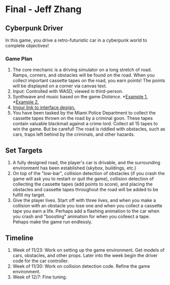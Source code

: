 Final - Jeff Zhang
======

## Cyberpunk Driver ##
In this game, you drive a retro-futuristic car in a cyberpunk world to complete objectives!

### Game Plan
1. The core mechanic is a driving simulator on a long stretch of road. Ramps, corners, and obstacles will be found on the
road. When you collect important cassette tapes on the road, you earn points! The points will be displayed on a corner via
canvas text. 
2. Input: Controlled with WASD, viewed in third-person.
3. Synthwave and music based on the game *Distance*. 
  *[Example 1.](https://www.youtube.com/watch?v=9VcfMlP2Vk0)
  *[Example 2.](https://www.youtube.com/watch?v=5do8jwFnf5E)
4. [Imgur link to interface design.](https://i.imgur.com/o6cC4Eb.png)
5. You have been tasked by the Miami Police Department to collect the cassette tapes thrown on the road by a criminal goon.
These tapes contain valuable blackmail against a crime lord. Collect all 15 tapes to win the game. But be careful! The road
is riddled with obstacles, such as cars, traps left behind by the criminals, and other hazards. 

## Set Targets ##
1. A fully designed road, the player's car is drivable, and the surrounding environment has been established (skybox, buildings, etc.)
2. On top of the "low-bar", collision detection of obstacles (if you crash the game will ask you to restart or quit the game), 
collision detection of collecting the cassette tapes (add points to score), and placing the obstacles and cassette tapes throughout 
the road will be added to be fulfill my target.
3. Give the player lives. Start off with three lives, and when you make a collision with an obstacle you lose one and when you 
collect a cassette tape you earn a life. Perhaps add a flashing animation to the car when you crash and "boosting" animation for
when you colleect a tape. Pehaps make the game run endlessly.

## Timeline ##
1. Week of 11/23: Work on setting up the game environment. Get models of cars, obstacles, and other props. Later into the week 
begin the driver code for the car controller.
2. Week of 11/30: Work on collision detection code. Refine the game environment. 
3. Week of 12/7: Fine tuning. 